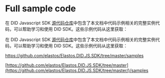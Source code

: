 # Full sample code

在 DID Javascript SDK [源代码仓库](https://github.com/elastos/Elastos.DID.JS.SDK.git)中包含了本文档中代码示例相关的完整实例代码，可以帮助学习和使用 DID SDK。这些示例代码从这里获取：

在 DID Javascript SDK [源代码仓库](https://github.com/elastos/Elastos.DID.JS.SDK.git)中包含了本文档中代码示例相关的完整实例代码，可以帮助学习和使用 DID SDK。这些示例代码从这里获取：

https://github.com/elastos/Elastos.DID.JS.SDK/tree/master/samples

[https://github.com/elastos/Elastos.DID.JS.SDK/tree/master](https://github.com/elastos/Elastos.DID.JS.SDK/tree/master/)/samples
